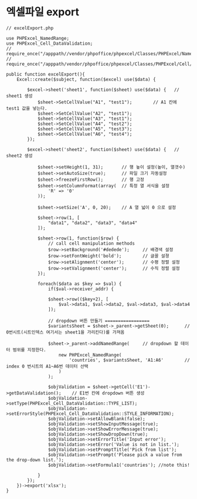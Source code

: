 엑셀파일 export
=========================

	// excelExport.php
	
	use PHPExcel_NamedRange;
	use PHPExcel_Cell_DataValidation;
	// require_once("/apppath//vendor/phpoffice/phpexcel/Classes/PHPExcel/NamedRange.php");
    // require_once("/apppath/vendor/phpoffice/phpexcel/Classes/PHPExcel/Cell/DataValidation.php");

	public function excelExport(){
		Excel::create($subject, function($excel) use($data) {
		
			$excel->sheet('sheet1', function($sheet) use($data) {	// sheet1 생성
				$sheet->SetCellValue("A1", "test1");		// A1 칸에 test1 값을 넣는다.
				$sheet->SetCellValue("A2", "test1");
				$sheet->SetCellValue("A3", "test1");
				$sheet->SetCellValue("A4", "test2");
				$sheet->SetCellValue("A5", "test3");
				$sheet->SetCellValue("A6", "test4");
			});

			$excel->sheet('sheet2', function($sheet) use($data) {	// sheet2 생성

				$sheet->setHeight(1, 31);		// 행 높이 설정(높이, 열갯수)
				$sheet->setAutoSize(true);		// 파일 크기 자동설정
				$sheet->freezeFirstRow();		// 행 고정
				$sheet->setColumnFormat(array(	// 특정 열 서식을 설정
					'R' => '0'
				));

				$sheet->setSize('A', 0, 20);	// A 열 넓이 0 으로 설정

				$sheet->row(1, [
					"data1", "data2", "data3", "data4"
				]);
				
				$sheet->row(1, function($row) {
					// call cell manipulation methods
					$row->setBackground('#dedede');		// 배경색 설정
					$row->setFontWeight('bold');		// 글꼴 설졍
					$row->setAlignment('center');		// 수평 정렬 설정
					$row->setValignment('center');		// 수직 정렬 설정
				});

				foreach($data as $key => $val) {
					if($val->receiver_addr) {

					$sheet->row(($key+2), [
						$val->data1, $val->data2, $val->data3, $val->data4
					]);

					// dropdown 버튼 만들기 =================
					$variantsSheet = $sheet->_parent->getSheet(0);		// 0번시트(시트인덱스 여기서는 sheet1을 가리킨다)를 가져옴

					$sheet->_parent->addNamedRange(		// dropdown 할 데이터 범위를 지정한다.
						new PHPExcel_NamedRange(
							'countries', $variantsSheet, 'A1:A6'		// index 0 번시트의 A1~A6번 데이터 선택
						)
					);

					$objValidation = $sheet->getCell('E1')->getDataValidation();	// E1번 칸에 dropdown 버튼 생성
					$objValidation->setType(PHPExcel_Cell_DataValidation::TYPE_LIST);
					$objValidation->setErrorStyle(PHPExcel_Cell_DataValidation::STYLE_INFORMATION);
					$objValidation->setAllowBlank(false);
					$objValidation->setShowInputMessage(true);
					$objValidation->setShowErrorMessage(true);
					$objValidation->setShowDropDown(true);
					$objValidation->setErrorTitle('Input error');
					$objValidation->setError('Value is not in list.');
					$objValidation->setPromptTitle('Pick from list');
					$objValidation->setPrompt('Please pick a value from the drop-down list.');
					$objValidation->setFormula1('countries'); //note this!

				}
			});
		})->export('xlsx');
	}
	